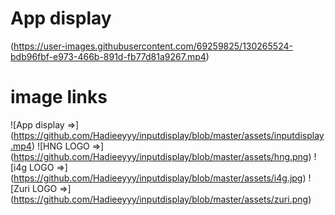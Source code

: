 # App display

(https://user-images.githubusercontent.com/69259825/130265524-bdb96fbf-e973-466b-891d-fb77d81a9267.mp4)

# image links
![App display =>] (https://github.com/Hadieeyyy/inputdisplay/blob/master/assets/inputdisplay.mp4)
![HNG LOGO =>] (https://github.com/Hadieeyyy/inputdisplay/blob/master/assets/hng.png)
![i4g LOGO =>] (https://github.com/Hadieeyyy/inputdisplay/blob/master/assets/i4g.jpg)
![Zuri LOGO =>] (https://github.com/Hadieeyyy/inputdisplay/blob/master/assets/zuri.png)


